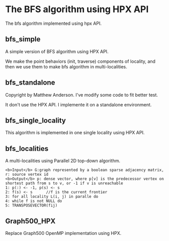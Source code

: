 The BFS algorithm using HPX API
============

The bfs algorithm implemented using hpx API.

bfs_simple
------------
A simple version of BFS algorithm using HPX API. 

We make the point behaviors (init, traverse) components of locality, and then we use them to make bfs algorithm in multi-localities.

bfs_standalone
-------------
Copyright by Matthew Anderson. I've modify some code to fit better test.

It don't use the HPX API. I implemente it on a standalone environment.

bfs_single_locality
----------------
This algorithm is implemented in one single locality using HPX API.

bfs_localities
---------------
A multi-localities using Parallel 2D top-down algorithm.

    <b>Input</b> G:graph represented by a boolean sparse adjacency matrix, r: source vertex id
    <b>Output</b> p: dense vector, where p[v] is the predecessor vertex on shortest path from s to v, or -1 if v is unreachable
    1: p(:) <- -1, p(s) <- s
    2: f(s) <- s      //f is the current frontier
    3: for all locality L(i, j) in paralle do
    4: while f is not NULL do
    5: TRANSPOSEVECTOR(fij)

Graph500_HPX
--------------
Replace Graph500 OpenMP implementation using HPX.

